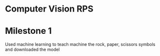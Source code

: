 # Computer Vision RPS

# Milestone 1

Used machine learning to teach machine the rock, paper, scissors symbols and downloaded the model